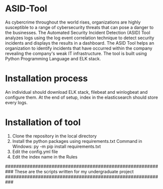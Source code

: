 # ASID-Tool
As cybercrime throughout the world rises, organizations are highly susceptible to a range of cybersecurity threats that can pose a danger to the businesses. The Automated Security Incident Detection (ASID) Tool analyzes logs using the log event correlation technique to detect security incidents and displays the results in a dashboard. The ASID Tool helps an organization to identify incidents that have occurred within the company revealing the company's weak IT infrastructure. The tool is built using Python Programming Language and ELK stack.

# Installation process
An individual should download ELK stack, filebeat and winlogbeat and configure them. At the end of setup, index in the elasticsearch should store every logs.

# Installation of tool
1) Clone the repository in the local directory
2) Install the python packages using requirements.txt
Command in Windows: py -m pip install requirements.txt
3) Edit the config.yml file
4) Edit the index name in the Rules



###########################################################
These are the scripts written for my undergraduate project
###########################################################



